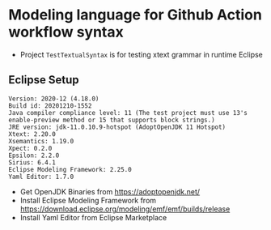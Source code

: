 # Modeling language for Github Action workflow syntax
* Project `TestTextualSyntax` is for testing xtext grammar in runtime Eclipse

## Eclipse Setup
```
Version: 2020-12 (4.18.0)
Build id: 20201210-1552
Java compiler compliance level: 11 (The test project must use 13's enable-preview method or 15 that supports block strings.)
JRE version: jdk-11.0.10.9-hotspot (AdoptOpenJDK 11 Hotspot)
Xtext: 2.20.0
Xsemantics: 1.19.0
Xpect: 0.2.0
Epsilon: 2.2.0
Sirius: 6.4.1
Eclipse Modeling Framework: 2.25.0
Yaml Editor: 1.7.0
```
* Get OpenJDK Binaries from
  https://adoptopenjdk.net/
*  Install Eclipse Modeling Framework from
  https://download.eclipse.org/modeling/emf/emf/builds/release
* Install Yaml Editor from Eclipse Marketplace
